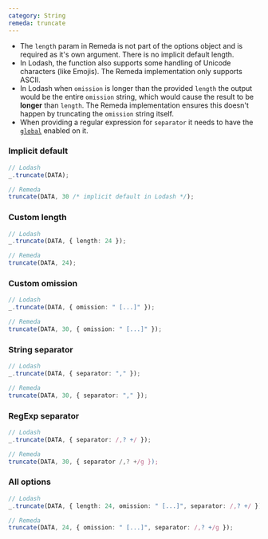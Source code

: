 ```yaml
---
category: String
remeda: truncate
---
```


- The `length` param in Remeda is not part of the options object and is required
  as it's own argument. There is no implicit default length.
- In Lodash, the function also supports some handling of Unicode characters
  (like Emojis). The Remeda implementation only supports ASCII.
- In Lodash when `omission` is longer than the provided `length` the output
  would be the entire `omission` string, which would cause the result to be
  **longer** than `length`. The Remeda implementation ensures this doesn't
  happen by truncating the `omission` string itself.
- When providing a regular expression for `separator` it needs to have the
  [`global`](https://developer.mozilla.org/en-US/docs/Web/JavaScript/Guide/Regular_expressions#advanced_searching_with_flags)
  enabled on it.

### Implicit default

```ts
// Lodash
_.truncate(DATA);

// Remeda
truncate(DATA, 30 /* implicit default in Lodash */);
```

### Custom length

```ts
// Lodash
_.truncate(DATA, { length: 24 });

// Remeda
truncate(DATA, 24);
```

### Custom omission

```ts
// Lodash
_.truncate(DATA, { omission: " [...]" });

// Remeda
truncate(DATA, 30, { omission: " [...]" });
```

### String separator

```ts
// Lodash
_.truncate(DATA, { separator: "," });

// Remeda
truncate(DATA, 30, { separator: "," });
```

### RegExp separator

```ts
// Lodash
_.truncate(DATA, { separator: /,? +/ });

// Remeda
truncate(DATA, 30, { separator /,? +/g });
```

### All options

```ts
// Lodash
_.truncate(DATA, { length: 24, omission: " [...]", separator: /,? +/ });

// Remeda
truncate(DATA, 24, { omission: " [...]", separator: /,? +/g });
```
